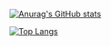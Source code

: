 [![Anurag's GitHub stats](https://github-readme-stats.vercel.app/api?username=j-hm&thema=dark)](https://github.com/anuraghazra/github-readme-stats)

[![Top Langs](https://github-readme-stats.vercel.app/api/top-langs/?username=j-hm&thema=dark&layout=compact)](https://github.com/anuraghazra/github-readme-stats)
